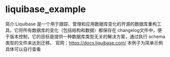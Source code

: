 # liquibase_example
简介:Liquibase 是一个用于跟踪、管理和应用数据库变化的开源的数据库重构工具。它将所有数据库的变化（包括结构和数据）都保存在 changelog文件中，便于版本控制，它的目标是提供一种数据库类型无关的解决方案，通过执行 schema 类型的文件来达到迁移。
官网：https://docs.liquibase.com/
本例子为简单示例具体可以自行查看

